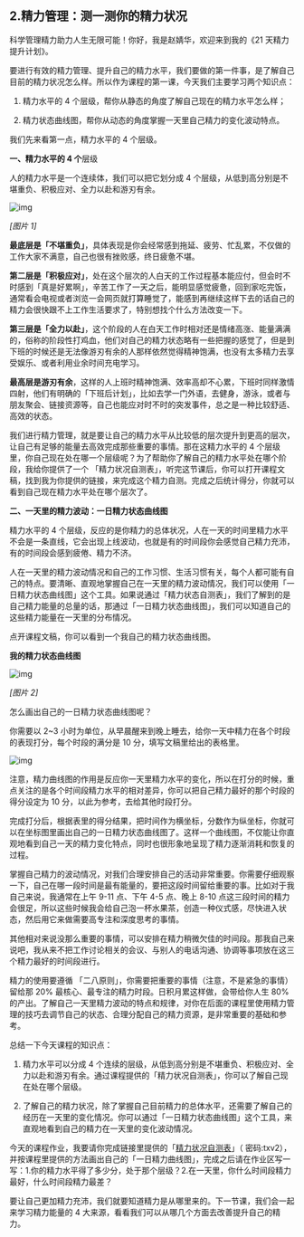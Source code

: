 ## 2.精力管理：测一测你的精力状况
科学管理精力助力人生无限可能！你好，我是赵婧华，欢迎来到我的《21 天精力提升计划》。 


要进行有效的精力管理、提升自己的精力水平，我们要做的第一件事，是了解自己目前的精力状况怎么样。所以作为课程的第一课，今天我们主要学习两个知识点：


1. 精力水平的 4 个层级，帮你从静态的角度了解自己现在的精力水平怎么样； 


2. 精力状态曲线图，帮你从动态的角度掌握一天里自己精力的变化波动特点。


我们先来看第一点，精力水平的 4 个层级。


**一、精力水平的 4 个**层级


人的精力水平是一个连续体，我们可以把它划分成 4 个层级，从低到高分别是不堪重负、积极应对、全力以赴和游刃有余。


![img](https://pic4.zhimg.com/v2-16e4b2be4d6e652fc6d40296da593b7b.webp)

*[图片 1]*  


**最底层是「不堪重负」**，具体表现是你会经常感到拖延、疲劳、忙乱累，不仅做的工作大家不满意，自己也很有挫败感，终日疲惫不堪。


**第二层是「积极应对」**，处在这个层次的人白天的工作过程基本能应付，但会时不时感到「真是好累啊」，辛苦工作了一天之后，能明显感觉疲惫，回到家吃完饭，通常看会电视或者浏览一会网页就打算睡觉了，能感到再继续这样下去的话自己的精力会很快跟不上工作生活要求了，特别想找个什么方法改变一下。 


**第三层是「全力以赴」**，这个阶段的人在白天工作时相对还是情绪高涨、能量满满的，俗称的阶段性打鸡血，他们对自己的精力状态略有一些把握的感觉了，但是到下班的时候还是无法像游刃有余的人那样依然觉得精神饱满，也没有太多精力去享受娱乐、或者利用业余时间充电学习。


**最高层是游刃有余**，这样的人上班时精神饱满、效率高却不心累，下班时同样激情四射，他们有明确的「下班后计划」，比如去学一门外语，去健身，游泳，或者与朋友聚会、链接资源等，自己也能应对时不时的突发事件，总之是一种比较舒适、高效的状态。


我们进行精力管理，就是要让自己的精力水平从比较低的层次提升到更高的层次，让自己有足够的能量去高效完成那些重要的事情。那在这精力水平的 4 个层级里，你自己现在处在哪一个层级呢？为了帮助你了解自己的精力水平处在哪个阶段，我给你提供了一个 「精力状况自测表」，听完这节课后，你可以打开课程文稿，找到我为你提供的链接，来完成这个精力自测。完成之后统计得分，你就可以看到自己现在精力水平处在哪个层次了。 


**二、一天里的精力波动：一日精力状态曲线图**


精力水平的 4 个层级，反应的是你精力的总体状况，人在一天的时间里精力水平不会是一条直线，它会出现上线波动，也就是有的时间段你会感觉自己精力充沛，有的时间段会感到疲倦、精力不济。 


人在一天里的精力波动情况和自己的工作习惯、生活习惯有关，每个人都可能有自己的特点。要清晰、直观地掌握自己在一天里的精力波动情况，我们可以使用「一日精力状态曲线图」这个工具。如果说通过「精力状态自测表」，我们了解到的是自己精力能量的总量的话，那通过「一日精力状态曲线图」，我们可以知道自己的这些精力能量在一天里的分布情况。


点开课程文稿，你可以看到一个我自己的精力状态曲线图。


**我的精力状态曲线图**


![img](https://pic1.zhimg.com/v2-a66d49f442f0665bcd90953594e6dec4.webp)

*[图片 2]* 


怎么画出自己的一日精力状态曲线图呢？


你需要以 2~3 小时为单位，从早晨醒来到晚上睡去，给你一天中精力在各个时段的表现打分，每个时段的满分是 10 分，填写文稿里给出的表格里。


![img](https://pic3.zhimg.com/v2-207d14fb45e4683840f57fce12d1c8f2.webp)

注意，精力曲线图的作用是反应你一天里精力水平的变化，所以在打分的时候，重点关注的是各个时间段精力水平的相对差异，你可以把自己精力最好的那个时段的得分设定为 10 分，以此为参考，去给其他时段打分。 


完成打分后，根据表里的得分结果，把时间作为横坐标，分数作为纵坐标，你就可以在坐标图里画出自己的一日精力状态曲线图了。这样一个曲线图，不仅能让你直观地看到自己一天的精力变化特点，同时也很形象地呈现了精力逐渐消耗和恢复的过程。


掌握自己精力的波动情况，对我们合理安排自己的活动非常重要。你需要仔细观察一下，自己在哪一段时间是最有能量的，要把这段时间留给重要的事。比如对于我自己来说，我通常在上午 9-11 点、下午 4-5 点、晚上 8-10 点这三段时间的精力会很足，所以这些时候我会给自己泡一杯水果茶，创造一种仪式感，尽快进入状态，然后用它来做需要高专注和深度思考的事情。


其他相对来说没那么重要的事情，可以安排在精力稍微欠佳的时间段。那我自己来说吧，我从来不把工作讨论相关的会议、与别人的电话沟通、协调等事项放在这三个精力最好的时间段进行。


精力的使用要遵循 「二八原则」，你需要把重要的事情（注意，不是紧急的事情）留给那 20% 最核心、最专注的精力时段。日积月累这样做，会带给你人生 80% 的产出。了解自己一天里精力波动的特点和规律，对你在后面的课程里使用精力管理的技巧去调节自己的状态、合理分配自己的精力资源，是非常重要的基础和参考。


总结一下今天课程的知识点：


1. 精力水平可以分成 4 个连续的层级，从低到高分别是不堪重负、积极应对、全力以赴和游刃有余。通过课程提供的「精力状况自测表」，你可以了解自己现在处在哪个层级。


2. 了解自己的精力状况，除了掌握自己目前精力的总体水平，还需要了解自己的经历在一天里的变化情况。你可以通过「一日精力状态曲线图」这个工具，来直观地看到自己的精力在一天里的变化波动情况。


今天的课程作业，我要请你完成链接里提供的「[精力状况自测表](https://pan.baidu.com/s/1tnAt5A-t6TXccl5dOwSmiQ)」（ 密码:txv2），并按课程里提供的方法画出自己的「一日精力曲线图」，完成之后请在作业区写一写：1.你的精力水平得了多少分，处于那个层级？2.在一天里，你什么时间段精力最好，什么时间段精力最差？


要让自己更加精力充沛，我们就要知道精力是从哪里来的。下一节课，我们会一起来学习精力能量的 4 大来源，看看我们可以从哪几个方面去改善提升自己的精力。

